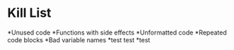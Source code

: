 Kill List
======
*Unused code
*Functions with side effects
*Unformatted code
*Repeated code blocks
*Bad variable names
*test test
*test

